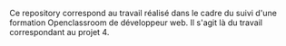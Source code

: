 Ce repository correspond au travail réalisé dans le cadre du suivi d'une formation Openclassroom de développeur web. Il s'agit là du travail correspondant au projet 4.
